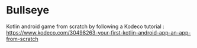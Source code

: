 # Bullseye
Kotlin android game from scratch by following a Kodeco tutorial : https://www.kodeco.com/30498263-your-first-kotlin-android-app-an-app-from-scratch
